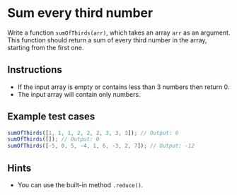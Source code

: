 # Sum every third number

Write a function `sumOfThirds(arr)`, which takes an array `arr` as an argument. This function should return a sum of every third number in the array, starting from the first one.

## Instructions

*   If the input array is empty or contains less than 3 numbers then return 0.
*   The input array will contain only numbers.

## Example test cases

```javascript
sumOfThirds([1, 1, 1, 2, 2, 2, 3, 3, 3]); // Output: 6
sumOfThirds([]); // Output: 0
sumOfThirds([-5, 0, 5, -4, 1, 6, -3, 2, 7]); // Output: -12
```

## Hints

*   You can use the built-in method `.reduce()`.
